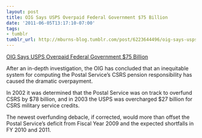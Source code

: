 ```yaml
---
layout: post
title: OIG Says USPS Overpaid Federal Government $75 Billion
date: '2011-06-05T13:17:10-07:00'
tags:
- tumblr
tumblr_url: http://mburns-blog.tumblr.com/post/6223644496/oig-says-usps-overpaid-federal-government-75
---
```

<a href="http://www.apwu.org/news/burrus/2010/update03-2010-100120.htm">OIG Says USPS Overpaid Federal Government $75 Billion</a>

<span>

After an in-depth investigation, the OIG has concluded that an inequitable system for computing the Postal Service’s CSRS pension responsibility has caused the dramatic overpayment. 


In 2002 it was determined that the Postal Service was on track to overfund CSRS by $78 billion, and in 2003 the USPS was overcharged $27 billion for CSRS military service credits.


The newest overfunding debacle, if corrected, would more than offset the Postal Service’s deficit from Fiscal Year 2009 and the expected shortfalls in FY 2010 and 2011.

</span>

